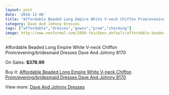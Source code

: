 ```yaml
---
layout: post
date: '2016-12-06'
title: "Affordable Beaded Long Empire White V-neck Chiffon Prom/evening/bridesmaid Dresses Dave And Johnny 8170"
category: Dave And Johnny Dresses
tags: ["affordable","dresses","gowns","prom","charming"]
image: http://www.neoformal.com/2056-thickbox_default/affordable-beaded-long-empire-white-v-neck-chiffon-prom-evening-bridesmaid-dresses-dave-and-johnny-8170.jpg
---
```

Affordable Beaded Long Empire White V-neck Chiffon Prom/evening/bridesmaid Dresses Dave And Johnny 8170

On Sales: **$378.99**
<a href="https://www.neoformal.com/en/dave-and-johnny-dresses/753-affordable-beaded-long-empire-white-v-neck-chiffon-prom-evening-bridesmaid-dresses-dave-and-johnny-8170.html"><amp-img layout="responsive" width="600" height="600" src="//www.neoformal.com/2056-thickbox_default/affordable-beaded-long-empire-white-v-neck-chiffon-prom-evening-bridesmaid-dresses-dave-and-johnny-8170.jpg" alt="Affordable Beaded Long Empire White V-neck Chiffon Prom/evening/bridesmaid Dresses Dave And Johnny 8170 0" /></a>
<a href="https://www.neoformal.com/en/dave-and-johnny-dresses/753-affordable-beaded-long-empire-white-v-neck-chiffon-prom-evening-bridesmaid-dresses-dave-and-johnny-8170.html"><amp-img layout="responsive" width="600" height="600" src="//www.neoformal.com/2057-thickbox_default/affordable-beaded-long-empire-white-v-neck-chiffon-prom-evening-bridesmaid-dresses-dave-and-johnny-8170.jpg" alt="Affordable Beaded Long Empire White V-neck Chiffon Prom/evening/bridesmaid Dresses Dave And Johnny 8170 1" /></a>

Buy it: [Affordable Beaded Long Empire White V-neck Chiffon Prom/evening/bridesmaid Dresses Dave And Johnny 8170](https://www.neoformal.com/en/dave-and-johnny-dresses/753-affordable-beaded-long-empire-white-v-neck-chiffon-prom-evening-bridesmaid-dresses-dave-and-johnny-8170.html "Affordable Beaded Long Empire White V-neck Chiffon Prom/evening/bridesmaid Dresses Dave And Johnny 8170")

View more: [Dave And Johnny Dresses](https://www.neoformal.com/en/9-dave-and-johnny-dresses "Dave And Johnny Dresses")